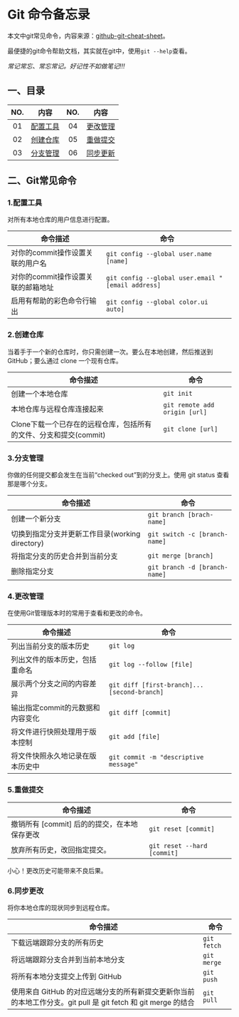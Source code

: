 # Git 命令备忘录 
    
本文中git常见命令，内容来源：[github-git-cheat-sheet](https://training.github.com/downloads/zh_CN/github-git-cheat-sheet/)。

最便捷的git命令帮助文档，其实就在git中，使用`git --help`查看。

*常记常忘、常忘常记。好记性不如做笔记!!!* 

## 一、目录
|NO.|内容|NO.|内容|
|:-:|-|:-:|-|
|01|[配置工具](#1配置工具)|04|[更改管理](#4更改管理)|
|02|[创建仓库](#2创建仓库)|05|[重做提交](#5重做提交)|
|03|[分支管理](#3分支管理)|06|[同步更新](#6同步更新)|

## 二、Git常见命令

### 1.配置工具

对所有本地仓库的用户信息进行配置。

|命令描述|命令|
|-|-|
|对你的commit操作设置关联的用户名|`git config --global user.name [name]`|
|对你的commit操作设置关联的邮箱地址|`git config --global user.email "[email address]`|
|启用有帮助的彩色命令行输出|`git config --global color.ui auto]`|

### 2.创建仓库

当着手于一个新的仓库时，你只需创建一次。要么在本地创建，然后推送到 GitHub；要么通过 clone 一个现有仓库。

|命令描述|命令|
|-|-|
|创建一个本地仓库|`git init`|
|本地仓库与远程仓库连接起来|`git remote add origin [url]`|
|Clone下载一个已存在的远程仓库，包括所有的文件、分支和提交(commit)|`git clone [url]`|

### 3.分支管理

你做的任何提交都会发生在当前“checked out”到的分支上。使用 git status 查看那是哪个分支。

|命令描述|命令|
|-|-|
|创建一个新分支|`git branch [brach-name]`|
|切换到指定分支并更新工作目录(working directory)|`git switch -c [branch-name]`|
|将指定分支的历史合并到当前分支|`git merge [branch]`|
|删除指定分支|`git branch -d [branch-name]`|

### 4.更改管理

在使用Git管理版本时的常用于查看和更改的命令。

|命令描述|命令|
|-|-|
|列出当前分支的版本历史|`git log`|
|列出文件的版本历史，包括重命名|`git log --follow [file]`|
|展示两个分支之间的内容差异|`git diff [first-branch]...[second-branch]`|
|输出指定commit的元数据和内容变化|`git diff [commit]`|
|将文件进行快照处理用于版本控制|`git add [file]`|
|将文件快照永久地记录在版本历史中|`git commit -m "descriptive message"`|

### 5.重做提交

|命令描述|命令|
|-|-|
|撤销所有 [commit] 后的的提交，在本地保存更改|`git reset [commit]`|
|放弃所有历史，改回指定提交。|`git reset --hard [commit]`|

小心！更改历史可能带来不良后果。

### 6.同步更改

将你本地仓库的现状同步到远程仓库。

|命令描述|命令|
|-|-|
|下载远端跟踪分支的所有历史|`git fetch`|
|将远端跟踪分支合并到当前本地分支|`git merge`|
|将所有本地分支提交上传到 GitHub|`git push`|
|使用来自 GitHub 的对应远端分支的所有新提交更新你当前的本地工作分支。git pull 是 git fetch 和 git merge 的结合|`git pull`|